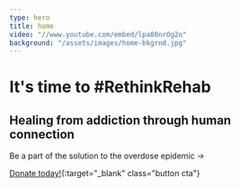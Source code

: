 ```yaml
---
type: hero
title: home
video: "//www.youtube.com/embed/lpa80nrOg2o"
background: "/assets/images/home-bkgrnd.jpg"
---
```


# It's time to <span class="emphasized-header">#RethinkRehab</span>

## Healing from addiction through human connection

Be a part of the solution to the overdose epidemic &rarr;

[Donate today!](https://seekhealing.kindful.com/?campaign=1039580&mc_cid=18f09ae341&mc_eid=4a3d1251f9){:target="_blank" class="button cta"}